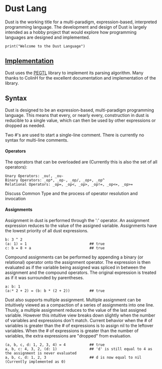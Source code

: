 # Dust Lang
	
Dust is the working title for a multi-paradigm, expression-based, interpreted programming language. The development and design of Dust is largely intended as a hobby project that would explore how programming languages are designed and implemented. 

	print("Welcome to the Dust Language")

## [Implementation](https://github.com/hGriff0n/DustLang/tree/master/Interpreter)
Dust uses the [PEGTL](https://github.com/ColinH/PEGTL) library to implement its parsing algorithm. Many thanks to ColinH for the excellent documentation and implementation of the library.

## Syntax

Dust is designed to be an expression-based, multi-paradigm programming language. This means that every, or nearly every, construction in dust is reducible to a single value, which can then be used by other expressions or dropped as needed.

Two #'s are used to start a single-line comment. There is currently no syntax for multi-line comments.

#### Operators

The operators that can be overloaded are (Currently this is also the set of all operators):

	Unary Operators: _ou!, _ou-
	Binary Operators: _op*, _op-, _op/, _op+, _op^
	Relational Operators: _op=, _op<, _op>, _op!=, _op<=, _op>=

Discuss Common Type and the process of operator resolution and invocation

#### Assignments

Assignment in dust is performed through the ':' operator.
An assignment expression reduces to the value of the assigned variable.
Assignments have the lowest priority of all dust expressions.

    b: 3 ^ 2
	(a: 1) = 1                             ## true
    c: b = 8 + a                           ## true

Compound assignments can be performed by appending a binary (or relational) operator onto the assignment operator.
The expression is then evaluated as if the variable being assigned was spliced in between the assignment and the compound operators.
The original expression is treated as if it was surrounded by parentheses.

	a: b: 1
	(a:* 2 + 2) = (b: b * (2 + 2))         ## true

Dust also supports multiple assignment.
Multiple assignment can be intuitively viewed as a compaction of a series of assignments into one line.
Thusly, a multiple assignment reduces to the value of the last assigned variable.
However this intuitive view breaks down slightly when the number of variables and expressions don't match.
Current behavior when the # of variables is greater than the # of expressions is to assign nil to the leftover variables.
When the # of expressions is greater than the number of variables, the extra expressions are "dropped" from evaluation.

    (a, b, c, d: 1, 2, 3, 4) = 4           ## true
    a, b, c: 4, 3, 2, (d: 1)               ## 'd' is still equal to 4 as the assignment is never evaluated
    a, b, c, d: 1, 2, 3                    ## d is now equal to nil (Currently implemented as 0)